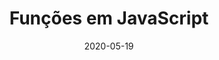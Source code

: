 ---
layout: page
title: "Funções em JavaScript"
date: 2020-05-19
type: video
description: Neste vídeo explico o básico de funções em JavaScript, que é a base fundamental para as abstrações de código.
entry_number: 27
youtube_video_id: ic8kZqhvCTI
repository: 0027-funcoes-curso-js-p5-parte6
has_code: false
has_p5: false
tags: [Curso Javascript, P5, Funções]
playlists: [Curso de JavaScript com P5.js]
permalink: /curso-javascript-p5-6/

reference_links:
  - title: "JavaScript Functions"
    author: W3schools
    url: "https://www.w3schools.com/js/js_functions.asp"
---